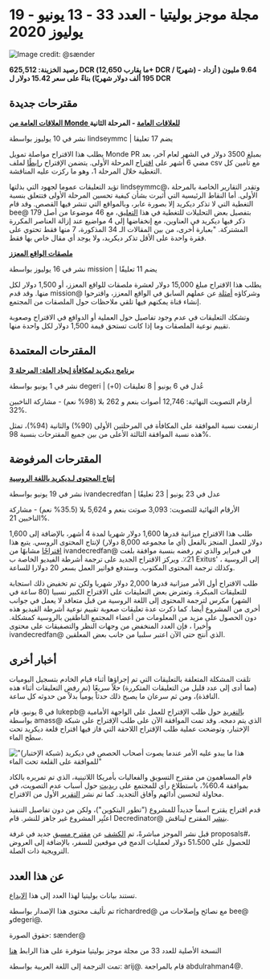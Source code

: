 # مجلة موجز بوليتيا - العدد 33 - 13 يونيو - 19 يوليوز 2020

![Image credit: @sænder](../img/033-title.png)

**رصيد الخزينة: 625,512 DCR (ما يقارب 12,650+ DCR / شهريًا) - 9.64 مليون ( أزداد 195 ألف دولار شهريًا) بناءً على سعر 15.42 دولار ل DCR**

## مقترحات جديدة

**[العلاقات العامة من Monde للعلاقات العامة](https://proposals.decred.org/proposals/c81926b1958e54b2f294085da4ab03e9a63223f8ccd32e74a43493bf62de6185) - المرحلة الثانية**

نشر في 10 يوليوز بواسطة lindseymmc | يضم 17 تعليقا

يطلب هذا الاقتراح مواصلة تمويل Monde PR بمبلغ 3500 دولار في الشهر لعام آخر، بعد مضي 6 أشهر على [اقتراح](https://proposals.decred.org/proposals/bdd02d82547bd78fc95939c1e2b3df21ebec6e8d31444df5bea3c133b0199f05) المرحلة الأولى. يتضمن الإقتراح [رابطًا](https://github.com/decredcommunity/pr/blob/release/monde-pr-media-coverage.csv) لملف csv مع تأمين كل التغطية خلال المرحلة 1، وهو ما ركزت عليه المناقشة.

تؤيد التعليقات عموما لجهود التي بذلتها lindseymmc@، وتقدر التقارير الخاصة بالمرحلة الأولى. أما النقاط الرئيسية التي أثيرت بشأن كيفية تحسين المرحلة الأولى فتتعلق بنسبة التغطية التي لا تذكر ديكريد إلا بصورة عابر، وبالمواقع التي تنشر فيها القصص. وقد قام bee@ بتفصيل بعض التحليلات للتغطية في هذا [التعليق](https://proposals.decred.org/proposals/c81926b1958e54b2f294085da4ab03e9a63223f8ccd32e74a43493bf62de6185/comments/17)، مع 46 موضوعا من أصل 179 ذكر فيها ديكريد في العناوين، مع إنخفاضها إلى 4 مواضيع عند إزالة العناصر المكررة المشتركة. "بعبارة أخرى، من بين المقالات الـ 34 المذكورة، 7 منها فقط تحتوي على فقرة واحدة على الأقل تذكر ديكريد، ولا يوجد أي مقال خاص بها فقط.

**[ملصقات الواقع المعزز](https://proposals.decred.org/proposals/dedf452074752d7e29304a0566643feb26d1d130596e04c613e15de113ac2d08)**

نشر في 16 يوليوز بواسطة mission | يضم 11 تعليقًا

يطلب هذا الاقتراح مبلغ 15,000 دولار لعشرة ملصقات للواقع المعزز، أو 1,500 دولار لكل منها. وقد قدم mission@ وشركاؤه [أمثلة](http://www.users.pjwstk.edu.pl/~s2946/decred.pdf)  عن عملهم السابق في الواقع المعزز، واقترحوا إنشاء قناة يمكنهم فيها تلقي ملاحظات حول الملصقات من المجتمع.

وتشكك التعليقات في عدم وجود تفاصيل حول العملية أو الدوافع في الاقتراح وصعوبة تقييم نوعية الملصقات وما إذا كانت تستحق قيمة 1,500 دولار لكل واحدة منها.

## المقترحات المعتمدة

**[برنامج ديكريد لمكافأة إيجاد العلة: المرحلة 3](https://proposals.decred.org/proposals/2170df6af2cda7d048039d893cc8438b001577989441a33709820f56df7075c0)**

نشر في 1 يونيو بواسطة degeri | عُدل في 6 يونيو | 8 تعليقات (0+)

أرقام التصويت النهائية: 12,746 أصوات بنعم و 262 بلا (98% نعم) - مشاركة الناخبين 32%.

ارتفعت نسبة الموافقة على المكافأة في المرحلتين الأولى (90%) والثانية (94%)، تمثل هذه نسبة الموافقة الثالثة الأعلى من بين جميع المقترحات بنسبة 98%.

## المقترحات المرفوضة

**[إنتاج المحتوى لـديكريد باللغة الروسية](https://proposals.decred.org/proposals/df11d7ac85061e6a02d6503555e585a1a37fffd82101eeea14670537c951926f)**

نشر في 19 يونيو بواسطة ivandecredfan | عدل في 23 يونيو | 23 تعليقًا

الأرقام النهائية للتصويت: 3,093 صوتت بنعم و 5,624 بلا (35.5% نعم) - مشاركة الناخبين 21%.

طلب هذا الاقتراح ميزانية قدرها 1,600 دولار شهريا لمدة 4 أشهر، بالإضافة إلى 1,600 دولار للعمل المنجز بالفعل (أي ما مجموعه 8,000 دولار) لإنتاج المحتوى الروسي. يتبع هذا [اقتراحًا](https://proposals.decred.org/proposals/92e3f2176b332c1aea5887acd2324c2cd730ec450e563df52ddae9d5927d5d36) مشابهًا من ivandecredfan@ في فبراير والذي تم رفضه بنسبة موافقة بلغت 21٪. ويركز الاقتراح الجديد على ترجمة أشرطة الفيديو الخاصة ب Exitus' إلى الروسية ، وكذلك ترجمة المحتوى المكتوب. وستدفع فواتير العمل بسعر 20 دولارا للساعة.

طلب الاقتراح أول الأمر ميزانية قدرها 2,000 دولار شهريا ولكن تم تخفيض ذلك استجابة للتعليقات المبكرة. وتعترض بعض التعليقات على الاقتراح الكبير نسبيا (80 ساعة في الشهر) مكرس لترجمة المحتوى إلى اللغة الروسية من قبل متعاقد لا يعمل في جوانب أخرى من المشروع أيضا. كما ذكرت عدة تعليقات صعوبة تقييم نوعية أشرطة الفيديو هذه دون الحصول على مزيد من المعلومات من أعضاء المجتمع الناطقين بالروسية كمشكلة. وأخيرا ، فإن العدد المنخفض من وجهات النظر والتصفيقات على محتوى ivandecredfan@ الذي أنتج حتى الآن اعتبر سلبيا من جانب بعض المعلقين.

## أخبار أخرى

تلقت المشكلة المتعلقة بالتعليقات التي تم إجراؤها أثناء قيام الخادم بتسجيل اليوميات (مما أدى إلى عدد قليل من التعليقات المتكررة) حلاً سريعًا (تم رفض التعليقات أثناء هذه النافذة)، ومن ثم سرعان ما يصبح ذلك حدثاً يومياً بدلاً من حدوثه كل ساعة.

في 8 يونيو، قام lukepb@ [بالتغريد](https://twitter.com/lukebp_/status/1270075883487850496) حول طلب الإقتراح للعمل على الواجهة الأمامية بواسطة amass@ الذي يتم دمجه. وقد تمت الموافقة الآن على طلب الإقتراح على شبكة الإختبار، وتوضحت عملية طلب الإقتراح اللاحقة التي فاز فيها اقتراح قلعة ديكريد تحت سطح الماء.

!["هذا ما يبدو عليه الأمر عندما يصوت أصحاب الحصص في ديكريد (شبكة الإختبار) للموافقة على القلعة تحت الماء"](../img/citadel-rfp.png)

قام المساهمون من مقترح التسويق والفعاليات بأمريكا اللاتينية، الذي تم تمريره بالكاد بموافقة 60.4%، باستطلاع رأي للمجتمع على [ريديت](https://www.reddit.com/r/decred/comments/gzw6hl/what_are_the_thoughts_of_the_394/) حول أسباب عدم التصويت، في محاولة لتحسين أدائهم وآفاق التجديد. كما تم نشر [التقرير](https://www.reddit.com/r/decred/comments/hn4sve/activities_report_decred_en_espa%C3%B1ol_proposal_2/) الأول من الاقتراح.

قدم اقتراح يقترح اسماً جديداً للمشروع ("تطور البتكوين")، ولكن من دون تفاصيل التنفيذ اعتُبِر المشروع غير جاهز للنشر. قام Decredinator@ [بنشر](https://www.reddit.com/r/decred/comments/hh2ult/a_better_name_for_decred_to_broaden_the_reach_of/) المقترح ليناقش.

قبل نشر الموجز مباشرةً، تم [الكشف](https://matrix.to/#/!qYpAAClAYrHaUIGkLs:decred.org/$LFaTgEraOPCXQ0HMl0wM8aVmko-cBCToR76jNOgQfTg?via=decred.org&via=matrix.org&via=planetdecred.org) عن [مقترح مسبق](https://pastebin.com/LqqWH0sJ) جديد في غرفة proposals#، للحصول على 51،500 دولار لعمليات الدمج في موقعين للسفر، بالإضافة إلى العروض الترويجية ذات الصلة.

## عن هذا العدد

تستند بيانات بوليتيا لهذا العدد إلى هذا [الإيداع](https://github.com/decred-proposals/mainnet/commit/0ca1a6fd3958e60f53db27d624d47a0e18d1c7e5).

تم تأليف محتوى هذا الإصدار بواسطة richardred@ مع نصائح وإصلاحات من bee@ وdegeri@.

حقوق الصورة: sænder@

النسخة الأصلية للعدد 33 من مجلة موجز بوليتيا متوفرة على هذا الرابط [هنا](https://medium.com/politeia-digest/issue-33-june-13-july-19-2020-68af4a9169eb)

تمت الترجمة إلى اللغة العربية بواسطة: arij@. قام بالمراجعة abdulrahman4@.
